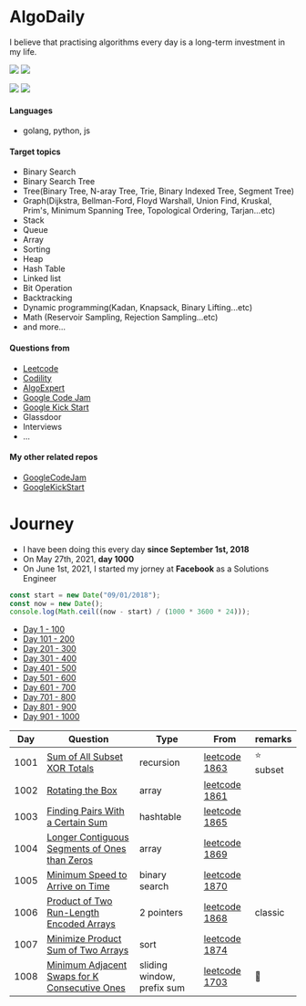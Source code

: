 # AlgoDaily

I believe that practising algorithms every day is a long-term investment in my life.

[![](https://img.shields.io/badge/dynamic/json?style=flat&labelColor=black&color=green&label=Solved&query=solvedOverTotal&url=https%3A%2F%2Fleetcode-badge.vercel.app%2Fapi%2Fusers%2Fcalvinchankf&logo=leetcode&logoColor=yellow)](https://leetcode.com/calvinchankf/)
[![](https://img.shields.io/badge/dynamic/json?style=flat&labelColor=black&color=green&label=Ranking&query=ranking&url=https%3A%2F%2Fleetcode-badge.vercel.app%2Fapi%2Fusers%2Fcalvinchankf&logo=leetcode&logoColor=yellow)](https://leetcode.com/calvinchankf/)

![](https://badges.pufler.dev/created/calvinchankf/algodaily)
![](https://badges.pufler.dev/updated/calvinchankf/algodaily)

#### Languages

-   golang, python, js

#### Target topics

-   Binary Search
-   Binary Search Tree
-   Tree(Binary Tree, N-aray Tree, Trie, Binary Indexed Tree, Segment Tree)
-   Graph(Dijkstra, Bellman-Ford, Floyd Warshall, Union Find, Kruskal, Prim's, Minimum Spanning Tree, Topological Ordering, Tarjan...etc)
-   Stack
-   Queue
-   Array
-   Sorting
-   Heap
-   Hash Table
-   Linked list
-   Bit Operation
-   Backtracking
-   Dynamic programming(Kadan, Knapsack, Binary Lifting...etc)
-   Math (Reservoir Sampling, Rejection Sampling...etc)
-   and more...

#### Questions from

-   [Leetcode](https://leetcode.com)
-   [Codility](https://app.codility.com/programmers/lessons/)
-   [AlgoExpert](https://www.algoexpert.io)
-   [Google Code Jam](https://codingcompetitions.withgoogle.com/codejam)
-   [Google Kick Start](https://codingcompetitions.withgoogle.com/kickstart/)
-   Glassdoor
-   Interviews
-   ...

#### My other related repos

-   [GoogleCodeJam](https://github.com/calvinchankf/GoogleCodeJam)
-   [GoogleKickStart](https://github.com/calvinchankf/GoogleKickStart)

# Journey

-   I have been doing this every day **since September 1st, 2018**
-   On May 27th, 2021, **day 1000**
-   On June 1st, 2021, I started my jorney at **Facebook** as a Solutions Engineer

```js
const start = new Date("09/01/2018");
const now = new Date();
console.log(Math.ceil((now - start) / (1000 * 3600 * 24)));
```

-   [Day 1 - 100](./markdowns/day1-100.md)
-   [Day 101 - 200](./markdowns/day101-200.md)
-   [Day 201 - 300](./markdowns/day201-300.md)
-   [Day 301 - 400](./markdowns/day301-400.md)
-   [Day 401 - 500](./markdowns/day401-500.md)
-   [Day 501 - 600](./markdowns/day501-600.md)
-   [Day 601 - 700](./markdowns/day601-700.md)
-   [Day 701 - 800](./markdowns/day701-800.md)
-   [Day 801 - 900](./markdowns/day801-900.md)
-   [Day 901 - 1000](./markdowns/day901-1000.md)

| Day  | Question                                                                                                      | Type          | From                                                                                          | remarks    |
| ---- | ------------------------------------------------------------------------------------------------------------- | ------------- | --------------------------------------------------------------------------------------------- | ---------- |
| 1001 | [Sum of All Subset XOR Totals](leetcode/1863-sum-of-all-subset-xor-totals)                                    | recursion     | [leetcode 1863](https://leetcode.com/problems/sum-of-all-subset-xor-totals/)                  | ⭐️ subset |
| 1002 | [Rotating the Box](leetcode/1861-rotating-the-box)                                                            | array         | [leetcode 1861](https://leetcode.com/problems/rotating-the-box/)                              |            |
| 1003 | [Finding Pairs With a Certain Sum](/leetcode/1865-finding-pairs-with-a-certain-sum)                           | hashtable     | [leetcode 1865](https://leetcode.com/problems/finding-pairs-with-a-certain-sum/)              |            |
| 1004 | [Longer Contiguous Segments of Ones than Zeros](/leetcode/1869-longer-contiguous-segments-of-ones-than-zeros) | array         | [leetcode 1869](https://leetcode.com/problems/longer-contiguous-segments-of-ones-than-zeros/) |            |
| 1005 | [Minimum Speed to Arrive on Time](/leetcode/1870-minimum-speed-to-arrive-on-time)                             | binary search | [leetcode 1870](https://leetcode.com/problems/minimum-speed-to-arrive-on-time/)               |            |
| 1006 | [Product of Two Run-Length Encoded Arrays](/leetcode/1868-product-of-two-run-length-encoded-arrays)                                     | 2 pointers                  | [leetcode 1868](https://leetcode.com/problems/product-of-two-run-length-encoded-arrays/)                   | classic                                                |
| 1007 | [Minimize Product Sum of Two Arrays](/leetcode/1874-minimize-product-sum-of-two-arrays)                                                 | sort                        | [leetcode 1874](https://leetcode.com/problems/minimize-product-sum-of-two-arrays/)                         |                                                        |
| 1008 | [Minimum Adjacent Swaps for K Consecutive Ones](/leetcode/1703-minimum-adjacent-swaps-for-k-consecutive-ones) | sliding window, prefix sum | [leetcode 1703](https://leetcode.com/problems/minimum-adjacent-swaps-for-k-consecutive-ones/) | 📌         |
